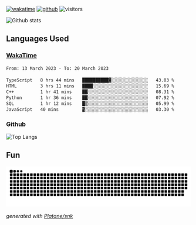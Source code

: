 [![wakatime](https://wakatime.com/badge/user/82c377cd-a54c-404c-b7df-177b313ca539.svg)](https://wakatime.com/@82c377cd-a54c-404c-b7df-177b313ca539)
[![github](https://img.shields.io/github/followers/xinthose?logo=github&style=plastic)](https://github.com/alanhamlett?tab=followers)
![visitors](https://visitor-badge.glitch.me/badge?page_id=xinthose&left_color=green&right_color=red)

![Github stats](https://github-readme-stats.vercel.app/api?username=xinthose&show_icons=true&theme=radical&count_private=true)

## Languages Used

### [WakaTime](https://wakatime.com/)
<!--START_SECTION:waka-->

```text
From: 13 March 2023 - To: 20 March 2023

TypeScript   8 hrs 44 mins   ██████████▓░░░░░░░░░░░░░░   43.03 %
HTML         3 hrs 11 mins   ████░░░░░░░░░░░░░░░░░░░░░   15.69 %
C++          1 hr 41 mins    ██░░░░░░░░░░░░░░░░░░░░░░░   08.31 %
Python       1 hr 36 mins    ██░░░░░░░░░░░░░░░░░░░░░░░   07.92 %
SQL          1 hr 12 mins    █▒░░░░░░░░░░░░░░░░░░░░░░░   05.99 %
JavaScript   40 mins         ▓░░░░░░░░░░░░░░░░░░░░░░░░   03.30 %
```

<!--END_SECTION:waka-->

### Github

![Top Langs](https://github-readme-stats.vercel.app/api/top-langs/?username=xinthose)

## Fun
![github contribution grid snake animation](https://raw.githubusercontent.com/xinthose/xinthose/output/github-contribution-grid-snake.svg)

_generated with [Platane/snk](https://github.com/Platane/snk)_
